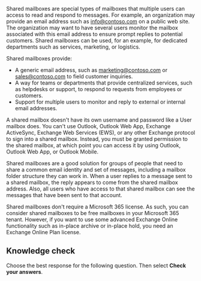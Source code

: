 Shared mailboxes are special types of mailboxes that multiple users can access to read and respond to messages. For example, an organization may provide an email address such as info@contoso.com on a public web site. The organization may want to have several users monitor the mailbox associated with this email address to ensure prompt replies to potential customers. Shared mailboxes can be used, for an example, for dedicated departments such as services, marketing, or logistics.

Shared mailboxes provide:

 -  A generic email address, such as marketing@contoso.com or sales@contoso.com to field customer inquiries.
 -  A way for teams or departments that provide centralized services, such as helpdesks or support, to respond to requests from employees or customers.
 -  Support for multiple users to monitor and reply to external or internal email addresses.

A shared mailbox doesn't have its own username and password like a User mailbox does. You can't use Outlook, Outlook Web App, Exchange ActiveSync, Exchange Web Services (EWS), or any other Exchange protocol to sign into a shared mailbox. Instead, you must be granted permission to the shared mailbox, at which point you can access it by using Outlook, Outlook Web App, or Outlook Mobile.

Shared mailboxes are a good solution for groups of people that need to share a common email identity and set of messages, including a mailbox folder structure they can work in. When a user replies to a message sent to a shared mailbox, the reply appears to come from the shared mailbox address. Also, all users who have access to that shared mailbox can see the messages that have been sent to that account.

Shared mailboxes don't require a Microsoft 365 license. As such, you can consider shared mailboxes to be free mailboxes in your Microsoft 365 tenant. However, if you want to use some advanced Exchange Online functionality such as in-place archive or in-place hold, you need an Exchange Online Plan license.

## Knowledge check

Choose the best response for the following question. Then select **Check your answers**.